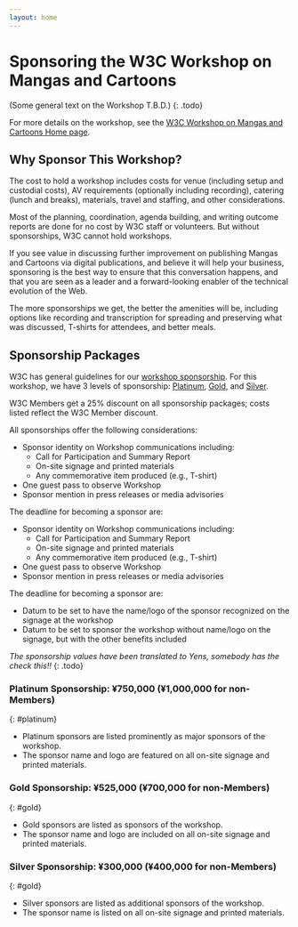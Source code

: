 ```yaml
---
layout: home
---
```


# Sponsoring the W3C Workshop on Mangas and Cartoons

(Some general text on the Workshop T.B.D.)
{: .todo}

For more details on the workshop, see the [W3C Workshop on Mangas and Cartoons Home page](index.html).

## Why Sponsor This Workshop?

The cost to hold a workshop includes costs for venue (including setup and custodial costs), AV requirements (optionally including recording), catering (lunch and breaks), materials, travel and staffing, and other considerations.

Most of the planning, coordination, agenda building, and writing outcome reports are done for no cost by W3C staff or volunteers. But without sponsorships, W3C cannot hold workshops.

If you see value in discussing further improvement on publishing Mangas and Cartoons via digital publications, and believe it will help your business, sponsoring is the best way to ensure that this conversation happens, and that you are seen as a leader and a forward-looking enabler of the technical evolution of the Web.

The more sponsorships we get, the better the amenities will be, including options like recording and transcription for spreading and preserving what was discussed, T-shirts for attendees, and better meals.

## Sponsorship Packages

W3C has general guidelines for our [workshop sponsorship](https://www.w3.org/Consortium/sponsor/events#workshop). For this workshop, we have 3 levels of sponsorship: [Platinum](#platinum), [Gold](#gold), and [Silver](#silver).

W3C Members get a 25% discount on all sponsorship packages; costs listed reflect the W3C Member discount.

All sponsorships offer the following considerations:

* Sponsor identity on Workshop communications including:
    * Call for Participation and Summary Report
    * On-site signage and printed materials
    * Any commemorative item produced (e.g., T-shirt)
* One guest pass to observe Workshop
* Sponsor mention in press releases or media advisories

The deadline for becoming a sponsor are:

* Sponsor identity on Workshop communications including:
    * Call for Participation and Summary Report
    * On-site signage and printed materials
    * Any commemorative item produced (e.g., T-shirt)
* One guest pass to observe Workshop
* Sponsor mention in press releases or media advisories

The deadline for becoming a sponsor are:

* <span class="todo">Datum to be set</span> to have the name/logo of the sponsor recognized on the signage at the workshop
* <span class="todo">Datum to be set</span> to sponsor the workshop without name/logo on the signage, but with the other benefits included

_The sponsorship values have been translated to Yens, somebody has the check this!!_
{: .todo}

### Platinum Sponsorship: ¥750,000 (¥1,000,000 for non-Members)
{: #platinum}

* Platinum sponsors are listed prominently as major sponsors of the workshop.
* The sponsor name and logo are featured on all on-site signage and printed materials.

### Gold Sponsorship: ¥525,000 (¥700,000 for non-Members)
{: #gold}

* Gold sponsors are listed as sponsors of the workshop.
* The sponsor name and logo are included on all on-site signage and printed materials.

### Silver Sponsorship: ¥300,000 (¥400,000 for non-Members)
{: #gold}

* Silver sponsors are listed as additional sponsors of the workshop.
* The sponsor name is listed on all on-site signage and printed materials.
